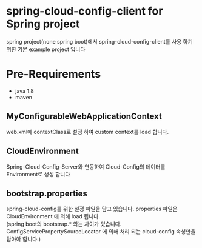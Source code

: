 # spring-cloud-config-client for Spring project

spring project(none spring boot)에서 spring-cloud-config-client를 사용 하기 위한 기본 example project 입니다

# Pre-Requirements
- java 1.8
- maven

## MyConfigurableWebApplicationContext
web.xml에 contextClass로 설정 하여 custom context를 load 합니다.

## CloudEnvironment
Spring-Cloud-Config-Server와 연동하여 Cloud-Config의 데이터를 Environment로 생성 합니다

## bootstrap.properties
spring-cloud-config를 위한 설정 파일을 담고 있습니다.
properties 파일은 CloudEnvironment 에 의해 load 됩니다.\
(spring boot의 bootstrap.* 와는 차이가 있습니다. ConfigServicePropertySourceLocator 에 의해 처리 되는 cloud-config 속성만을 담아야 합니다.)